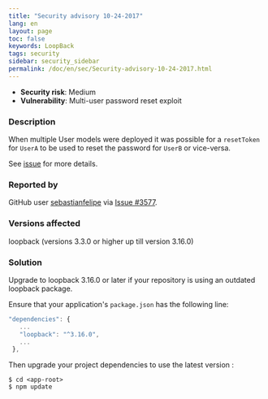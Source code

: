 ```yaml
---
title: "Security advisory 10-24-2017"
lang: en
layout: page
toc: false
keywords: LoopBack
tags: security
sidebar: security_sidebar
permalink: /doc/en/sec/Security-advisory-10-24-2017.html
---
```


- **Security risk**: Medium
- **Vulnerability**: Multi-user password reset exploit

### Description

When multiple User models were deployed it was possible for a `resetToken` for `UserA` to be used to reset the password for `UserB` or vice-versa.

See [issue](https://github.com/strongloop/loopback/issues/3577) for more details.

### Reported by

GitHub user [sebastianfelipe](https://github.com/sebastianfelipe) via [Issue #3577](https://github.com/strongloop/loopback/issues/3577).

### Versions affected

loopback (versions 3.3.0 or higher up till version 3.16.0)

### Solution

Upgrade to loopback 3.16.0 or later if your repository is using an outdated loopback package.

Ensure that your application's `package.json` has the following line:

```js
"dependencies": {
   ...
   "loopback": "^3.16.0",
   ...
 },
```

Then upgrade your project dependencies to use the latest version :

```
$ cd <app-root>
$ npm update
```
